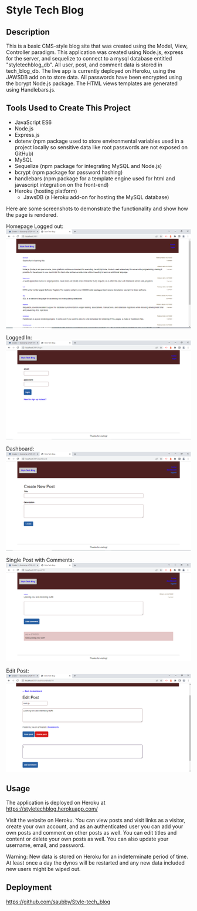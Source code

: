 # Style Tech Blog

## Description
This is a basic CMS-style blog site that was created using the Model, View, Controller paradigm.
This application was created using Node.js, express for the server, and sequelize to connect to a mysql database entitled "styletechblog_db".  All user, post, and comment data is stored in tech_blog_db.  The live app is currently deployed on Heroku, using the JAWSDB add on to store data.  All passwords have been encrypted using the bcrypt Node.js package.  The HTML views templates are generated using Handlebars.js.

## Tools Used to Create This Project

* JavaScript ES6
* Node.js
* Express.js
* dotenv (npm package used to store environmental variables used in a project locally so sensitive data like root passwords are not exposed on GitHub)
* MySQL
* Sequelize (npm package for integrating MySQL and Node.js)
* bcrypt (npm package for password hashing)
* handlebars (npm package for a template engine used for html and javascript integration on the front-end)
* Heroku (hosting platform)
  * JawsDB (a Heroku add-on for hosting the MySQL database)


Here are some screenshots to demonstrate the functionality and show how the page is rendered.

Homepage Logged out:
![Homepage Logged out](./utils/Assets/Home.PNG)

Logged In:
![Logged In](./utils/Assets/Login.PNG)

Dashboard:
![Dashboard](./utils/Assets/Dashboard.PNG)

Single Post with Comments:
![Single Post with Comments](./utils/Assets/Addcomment.PNG)

Edit Post:
![Edit Post](./utils/Assets/Edit%20post.PNG)

## Usage
The application is deployed on Heroku at https://styletechblog.herokuapp.com/

Visit the website on Heroku. You can view posts and visit links as a visitor, create your own account, and as an authenticated user you can add your own posts and comment on other posts as well. You can edit titles and content or delete your own posts as well. You can also update your username, email, and password.

Warning: New data is stored on Heroku for an indeterminate period of time. At least once a day the dynos will be restarted and any new data included new users might be wiped out.

## Deployment

https://github.com/saubby/Style-tech_blog


